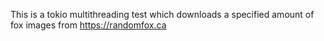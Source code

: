 This is a tokio multithreading test which downloads a specified amount of fox images from https://randomfox.ca